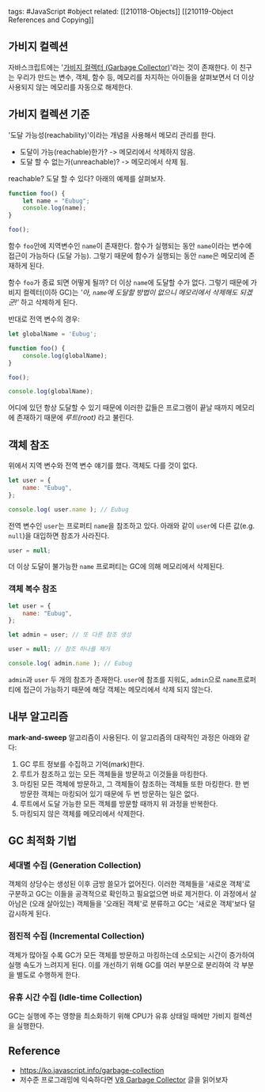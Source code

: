 tags: #JavaScript #object
related: [[210118-Objects]] [[210119-Object References and Copying]]

## 가비지 컬렉션
자바스크립트에는 '[가비지 컬렉터 (Garbage Collector)](https://en.wikipedia.org/wiki/Garbage_collection_(computer_science))'라는 것이 존재한다. 이 친구는 우리가 만드는 변수, 객체, 함수 등, 메모리를 차지하는 아이들을 살펴보면서 더 이상 사용되지 않는 메모리를 자동으로 해제한다.

## 가비지 컬렉션 기준
'도달 가능성(reachability)'이라는 개념을 사용해서 메모리 관리를 한다.
- 도달이 가능(reachable)한가? -> 메모리에서 삭제하지 않음.
- 도달 할 수 없는가(unreachable)? -> 메모리에서 삭제 됨.

reachable? 도달 할 수 있다? 아래의 예제를 살펴보자.

```js
function foo() {
	let name = "Eubug";
	console.log(name);
}

foo();
```

함수 `foo`안에 지역변수인 `name`이 존재한다. 함수가 실행되는 동안 `name`이라는 변수에 접근이 가능하다 (도달 가능). 그렇기 때문에 함수가 실행되는 동안 `name`은 메모리에 존재하게 된다. 

함수 `foo`가 종료 되면 어떻게  될까? 더 이상 `name`에 도달할 수가 없다. 그렇기 때문에 가비지 컬렉터(이하 GC)는 _'아, `name`에 도달할 방법이 없으니 메모리에서 삭제해도 되겠군!'_ 하고 삭제하게 된다.

반대로 전역 변수의 경우:
```js
let globalName = 'Eubug';

function foo() {
	console.log(globalName);
}

foo();

console.log(globalName);
```

어디에 있던 항상 도달할 수 있기 때문에 이러한 값들은 프로그램이 끝날 때까지 메모리에 존재하기 때문에 _루트(root)_ 라고 불린다.

## 객체 참조
위에서 지역 변수와 전역 변수 얘기를 했다. 객체도 다를 것이 없다.

```js
let user = {
	name: "Eubug",
};

console.log( user.name ); // Eubug
```

전역 변수인 `user`는 프로퍼티 `name`을 참조하고 있다. 아래와 같이 `user`에 다른 값(e.g. `null`)을 대입하면 참조가 사라진다.
```js
user = null;
```

더 이상 도달이 불가능한 `name` 프로퍼티는 GC에 의해 메모리에서 삭제된다.

### 객체 복수 참조
```js
let user = {
	name: "Eubug",
};

let admin = user; // 또 다른 참조 생성

user = null; // 참조 하나를 제거

console.log( admin.name ); // Eubug
```

`admin`과 `user` 두 개의 참조가 존재한다. `user`에 참조를 지워도, `admin`으로 `name`프로퍼티에 접근이 가능하기 때문에 해당 객체는 메모리에서 삭제 되지 않는다.

## 내부 알고리즘
**mark-and-sweep** 알고리즘이 사용된다. 이 알고리즘의 대략적인 과정은 아래와 같다:
1. GC 루트 정보를 수집하고 기억(mark)한다.
2. 루트가 참조하고 있는 모든 객체들을 방문하고 이것들을 마킹한다.
3. 마킹된 모든 객체에 방문하고, 그 객체들이 참조하는 객체들 또한 마킹한다. 한 번 방문한 객체는 마킹되어 있기 때문에 두 번 방문하는 일은 없다.
4. 루트에서 도달 가능한 모든 객체를 방문할 때까지 위 과정을 반복한다.
5. 마킹되지 않은 객체를 메모리에서 삭제한다.

## GC 최적화 기법
### 세대별 수집 (Generation Collection) 
객체의 상당수는 생성된 이후 금방 쓸모가 없어진다. 이러한 객체들을 '새로운 객체'로 구분하고 GC는 이들을 공격적으로 확인하고 필요없으면 바로 제거한다. 이 과정에서 살아남은 (오래 살아있는) 객체들을 '오래된 객체'로 분류하고 GC는 '새로운 객체'보다 덜 감시하게 된다.

### 점진적 수집 (Incremental Collection)
객체가 많아질 수록 GC가 모든 객체를 방문하고 마킹하는데 소모되는 시간이 증가하여 실행 속도가 느려지게 된다. 이를 개선하기 위해 GC를 여러 부분으로 분리하여 각 부분을 별도로 수행하게 한다.

### 유휴 시간 수집 (Idle-time Collection)
GC는 실행에 주는 영향을 최소화하기 위해 CPU가 유휴 상태일 때에만 가비지 컬렉션을 실행한다.

## Reference
- https://ko.javascript.info/garbage-collection
- 저수준 프로그래밍에 익숙하다면 [V8 Garbage Collector](http://jayconrod.com/posts/55/a-tour-of-v8-garbage-collection) 글을 읽어보자